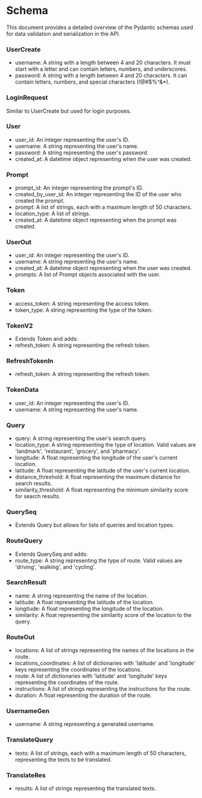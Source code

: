 # Schema

This document provides a detailed overview of the Pydantic schemas used for data validation and serialization in the API.

### UserCreate

- username: A string with a length between 4 and 20 characters. It must start with a letter and can contain letters, numbers, and underscores.
- password: A string with a length between 4 and 20 characters. It can contain letters, numbers, and special characters (!@#$%^&\*).

### LoginRequest

Similar to UserCreate but used for login purposes.

### User

- user_id: An integer representing the user's ID.
- username: A string representing the user's name.
- password: A string representing the user's password.
- created_at: A datetime object representing when the user was created.

### Prompt

- prompt_id: An integer representing the prompt's ID.
- created_by_user_id: An integer representing the ID of the user who created the prompt.
- prompt: A list of strings, each with a maximum length of 50 characters.
- location_type: A list of strings.
- created_at: A datetime object representing when the prompt was created.

### UserOut

- user_id: An integer representing the user's ID.
- username: A string representing the user's name.
- created_at: A datetime object representing when the user was created.
- prompts: A list of Prompt objects associated with the user.

### Token

- access_token: A string representing the access token.
- token_type: A string representing the type of the token.

### TokenV2

- Extends Token and adds:
- refresh_token: A string representing the refresh token.

### RefreshTokenIn

- refresh_token: A string representing the refresh token.

### TokenData

- user_id: An integer representing the user's ID.
- username: A string representing the user's name.

### Query

- query: A string representing the user's search query.
- location_type: A string representing the type of location. Valid values are 'landmark', 'restaurant', 'grocery', and 'pharmacy'.
- longitude: A float representing the longitude of the user's current location.
- latitude: A float representing the latitude of the user's current location.
- distance_threshold: A float representing the maximum distance for search results.
- similarity_threshold: A float representing the minimum similarity score for search results.

### QuerySeq

- Extends Query but allows for lists of queries and location types.

### RouteQuery

- Extends QuerySeq and adds:
- route_type: A string representing the type of route. Valid values are 'driving', 'walking', and 'cycling'.

### SearchResult

- name: A string representing the name of the location.
- latitude: A float representing the latitude of the location.
- longitude: A float representing the longitude of the location.
- similarity: A float representing the similarity score of the location to the query.

### RouteOut

- locations: A list of strings representing the names of the locations in the route.
- locations_coordinates: A list of dictionaries with 'latitude' and 'longitude' keys representing the coordinates of the locations.
- route: A list of dictionaries with 'latitude' and 'longitude' keys representing the coordinates of the route.
- instructions: A list of strings representing the instructions for the route.
- duration: A float representing the duration of the route.

### UsernameGen

- username: A string representing a generated username.

### TranslateQuery

- texts: A list of strings, each with a maximum length of 50 characters, representing the texts to be translated.

### TranslateRes

- results: A list of strings representing the translated texts.
